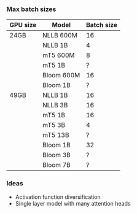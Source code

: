 ### Max batch sizes
|GPU size|Model     |Batch size|
|--------|----------|----------|
|    24GB| NLLB 600M|        16|
|        |   NLLB 1B|         4|
|        |  mT5 600M|         8|
|        |    mT5 1B|         ?|
|        |Bloom 600M|        16|
|        |  Bloom 1B|         ?|
|    49GB|   NLLB 1B|        16|
|        |   NLLB 3B|        16|
|        |    mT5 1B|        16|
|        |    mT5 3B|         4|
|        |   mT5 13B|         ?|
|        |  Bloom 1B|        32|
|        |  Bloom 3B|         ?|
|        |  Bloom 7B|         ?|


### Ideas
- Activation function diversification
- Single layer model with many attention heads
